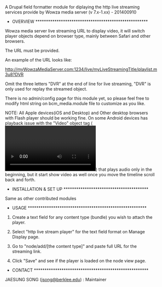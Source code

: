 A Drupal field formatter module for diplaying the http live streaming services provide by Wowza media server (v 7.x-1.xx) - 201400910

* OVERVIEW *****************************************************

Wowza media server live streaming URL to display video, it will switch player objects depend on browser type, mainly between Safari and other browsers.

The URL must be provided.

An example of the URL looks like:

http://myWowzaMediaServer.com:1234/live/myLiveStreamingTitle/playlist.m3u8?DVR

Omit the three letters "DVR" at the end of line for live streaming, "DVR" is only used for replay the streamed object.

There is no admin/config page for this module yet, so please feel free to modify html string on bcm_media.module file to customize as you like.

NOTE: All Apple devices(iOS and Desktop) and Other desktop browsers with Flash player should be working fine.
On some Android devices has playback issue with the "Video" object tag (<video></video>) that plays audio only in the beginning,
but it start show video as well once you move the timeline scroll back and forth.


* INSTALLATION & SET UP ****************************************

Same as other contributed modules


* USAGE ********************************************************

1. Create a text field for any content type (bundle) you wish to attach the player.

2. Select "http live stream player" for the text field format on Manage Display page.

3. Go to "node/add/[the content type]" and paste full URL for the streaming link.

4. Click "Save" and see if the player is loaded on the node view page.


* CONTACT ******************************************************

JAESUNG SONG (jsong@berklee.edu) : Maintainer